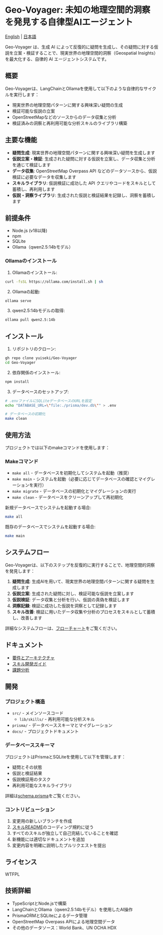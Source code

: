 # Geo-Voyager: 未知の地理空間的洞察を発見する自律型AIエージェント

[English](./README.md) | [日本語](./README.ja.md)

Geo-Voyager は、生成 AI によって反復的に疑問を生成し、その疑問に対する仮説を立案・検証することで、現実世界の地理空間的洞察（Geospatial Insights）を最大化する、自律的 AI エージェントシステムです。

## 概要

Geo-Voyagerは、LangChainとOllamaを使用して以下のような自律的なサイクルを実行します：
- 現実世界の地理空間パターンに関する興味深い疑問の生成
- 検証可能な仮説の立案
- OpenStreetMapなどのソースからのデータ収集と分析
- 検証済みの洞察と再利用可能な分析スキルのライブラリ構築

## 主要な機能

- **疑問生成**: 現実世界の地理空間パターンに関する興味深い疑問を生成します
- **仮説立案・検証**: 生成された疑問に対する仮説を立案し、データ収集と分析を通じて検証します
- **データ収集**: OpenStreetMap Overpass API などのデータソースから、仮説検証に必要なデータを収集します
- **スキルライブラリ**: 仮説検証に成功した API クエリやコードをスキルとして蓄積し、再利用します
- **仮説・洞察ライブラリ**: 生成された仮説と検証結果を記録し、洞察を蓄積します

## 前提条件

- Node.js (v18以降)
- npm
- SQLite
- Ollama（qwen2.5:14bモデル）

### Ollamaのインストール

1. Ollamaのインストール:
```bash
curl -fsSL https://ollama.com/install.sh | sh
```

2. Ollamaの起動:
```bash
ollama serve
```

3. qwen2.5:14bモデルの取得:
```bash
ollama pull qwen2.5:14b
```

## インストール

1. リポジトリのクローン:
```bash
gh repo clone yuiseki/Geo-Voyager
cd Geo-Voyager
```

2. 依存関係のインストール:
```bash
npm install
```

3. データベースのセットアップ:
```bash
# .envファイルにSQLiteデータベースのURLを設定
echo "DATABASE_URL=\"file:./prisma/dev.db\"" > .env

# データベースの初期化
make clean
```

## 使用方法

プロジェクトでは以下のmakeコマンドを使用します：

### Makeコマンド

- `make all` - データベースを初期化してシステムを起動（推奨）
- `make main` - システムを起動（必要に応じてデータベースの確認とマイグレーションを実行）
- `make migrate` - データベースの初期化とマイグレーションの実行
- `make clean` - データベースをクリーンアップして再初期化

新規データベースでシステムを起動する場合:
```bash
make all
```

既存のデータベースでシステムを起動する場合:
```bash
make main
```

## システムフロー

Geo-Voyagerは、以下のステップを反復的に実行することで、地理空間的洞察を発見します：

1. **疑問生成**: 生成AIを用いて、現実世界の地理空間パターンに関する疑問を生成します
2. **仮説立案**: 生成された疑問に対し、検証可能な仮説を立案します
3. **仮説検証**: データ収集と分析を行い、仮説の真偽を検証します
4. **洞察記録**: 検証に成功した仮説を洞察として記録します
5. **スキル改善**: 検証に用いたデータ収集や分析のプロセスをスキルとして蓄積し、改善します

詳細なシステムフローは、[フローチャート](./docs/flowchart-overview.md)をご覧ください。

## ドキュメント

- [要件とアーキテクチャ](./docs/requirements.md)
- [スキル開発ガイド](./src/lib/skills/README.md)
- [課題分析](./docs/analysis/issues-analysis.md)

## 開発

### プロジェクト構造

- `src/` - メインソースコード
  - `lib/skills/` - 再利用可能な分析スキル
- `prisma/` - データベーススキーマとマイグレーション
- `docs/` - プロジェクトドキュメント

### データベーススキーマ

プロジェクトはPrismaとSQLiteを使用して以下を管理します：
- 疑問とその状態
- 仮説と検証結果
- 仮説検証用のタスク
- 再利用可能なスキルライブラリ

詳細は[schema.prisma](./prisma/schema.prisma)をご覧ください。

### コントリビューション

1. 変更用の新しいブランチを作成
2. [スキルREADME](./src/lib/skills/README.md)のコーディング規約に従う
3. すべてのスキルが独立して自己完結していることを確認
4. 新機能には適切なドキュメントを追加
5. 変更内容を明確に説明したプルリクエストを提出

## ライセンス

WTFPL

## 技術詳細

- TypeScriptとNode.jsで構築
- LangChainとOllama（qwen2.5:14bモデル）を使用したAI操作
- PrismaORMとSQLiteによるデータ管理
- OpenStreetMap Overpass APIによる地理空間データ
- その他のデータソース：World Bank、UN OCHA HDX
